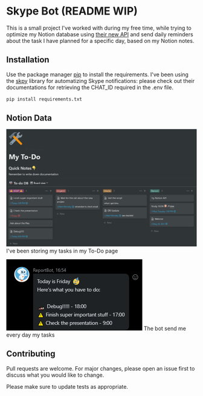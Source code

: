 # Skype Bot (README WIP)

This is a small project I've worked with during my free time, while trying to optimize my Notion database using [their new API](https://developers.notion.com/docs/getting-started) and send daily reminders about the task I have planned for a specific day, based on my Notion notes.
## Installation

Use the package manager [pip](https://pip.pypa.io/en/stable/) to install the requirements. I've been using the [skpy](https://pypi.org/project/SkPy/) library for automatizing Skype notifications: please check out their documentations for retrieving the CHAT_ID required in the .env file.

```bash
pip install requirements.txt
```

## Notion Data

![my To-Do page](https://github.com/mutt0-ds/skype_notion_bot/blob/main/media/home.png)
I've been storing my tasks in my To-Do page 

![my To-Do page](https://github.com/mutt0-ds/skype_notion_bot/blob/main/media/message.png)
The bot send me every day my tasks

## Contributing
Pull requests are welcome. For major changes, please open an issue first to discuss what you would like to change.

Please make sure to update tests as appropriate.

